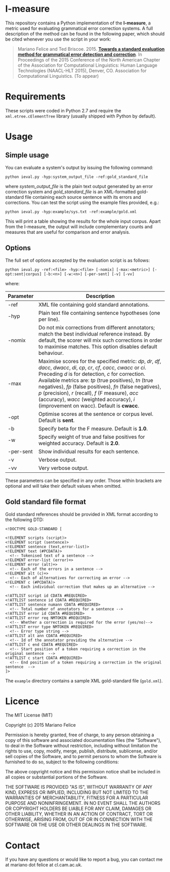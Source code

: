 
# I-measure

This repository contains a Python implementation of the **I-measure**, a metric used for evaluating grammatical error correction systems. A full description of the method can be found in the following paper, which should be cited whenever you use the script in your work:

> Mariano Felice and Ted Briscoe. 2015. [**Towards a standard evaluation method for grammatical error detection and correction**](http://www.cl.cam.ac.uk/~mf501/pub/docs/2015-naacl.pdf). In Proceedings of the 2015 Conference of the North American Chapter of the Association for Computational Linguistics: Human Language Technologies (NAACL-HLT 2015), Denver, CO. Association for Computational Linguistics. (To appear)

# Requirements

These scripts were coded in Python 2.7 and require the `xml.etree.cElementTree` library (usually shipped with Python by default).

# Usage

## Simple usage

You can evaluate a system's output by issuing the following command:

`python ieval.py -hyp:system_output_file -ref:gold_standard_file`

where *system_output_file* is the plain text output generated by an error correction system and *gold_standard_file* is an XML-formatted gold-standard file containing each source sentence with its errors and corrections. You can test the script using the example files provided, e.g.:

`python ieval.py -hyp:example/sys.txt -ref:example/gold.xml`

This will print a table showing the results for the whole input corpus. Apart from the I-measure, the output will include complementary counts and measures that are useful for comparison and error analysis.

## Options

The full set of options accepted by the evaluation script is as follows:

`python ieval.py -ref:<file> -hyp:<file> [-nomix] [-max:<metric>] [-opt:sent|corpus] [-b:<n>] [-w:<n>] [-per-sent] [-v] [-vv]`

where:

Parameter | Description
----------|------------
-ref      | XML file containing gold standard annotations.
-hyp      | Plain text file containing sentence hypotheses (one per line).
-nomix    | Do not mix corrections from different annotators; match the best individual reference instead. By default, the scorer will mix such corrections in order to maximise matches. This option disables default behaviour.
-max      | Maximise scores for the specified metric: *dp*, *dr*, *df*, *dacc*, *dwacc*, *di*, *cp*, *cr*, *cf*, *cacc*, *cwacc* or *ci*. Preceding *d* is for detection, *c* for correction. Available metrics are: *tp* (true positives), *tn* (true negatives), *fp* (false positives), *fn* (false negatives), *p* (precision), *r* (recall), *f* (F measure), *acc* (accuracy), *wacc* (weighted accuracy), *i* (improvement on wacc). Default is **cwacc**.
-opt      | Optimise scores at the sentence or corpus level. Default is **sent**.
-b        | Specify beta for the F measure. Default is **1.0**.
-w        | Specify weight of true and false positives for weighted accuracy. Default is **2.0**.
-per-sent | Show individual results for each sentence.
-v        | Verbose output.
-vv       | Very verbose output.

These parameters can be specified in any order. Those within brackets are optional and will take their default values when omitted.

## Gold standard file format

Gold standard references should be provided in XML format according to the following DTD:

```
<!DOCTYPE GOLD-STANDARD [

<!ELEMENT scripts (script)>
<!ELEMENT script (sentence)>
<!ELEMENT sentence (text,error-list)>
<!ELEMENT text (#PCDATA)>
  <!-- Tokenised text of a sentence -->
<!ELEMENT error-list (error)+>
<!ELEMENT error (alt)+>
  <!-- Each of the errors in a sentence -->
<!ELEMENT alt (c)+>
  <!-- Each of alternatives for correcting an error -->
<!ELEMENT c (#PCDATA)>
  <!-- Each individual correction that makes up an alternative -->

<!ATTLIST script id CDATA #REQUIRED>
<!ATTLIST sentence id CDATA #REQUIRED>
<!ATTLIST sentence numann CDATA #REQUIRED>
  <!-- Total number of annotators for a sentence -->
<!ATTLIST error id CDATA #REQUIRED>
<!ATTLIST error req NMTOKEN #REQUIRED>
  <!-- Whether a correction is required for the error (yes/no)-->
<!ATTLIST error type NMTOKEN #REQUIRED>
  <!-- Error type string -->
<!ATTLIST alt ann CDATA #REQUIRED>
  <!-- Id of the annotator providing the alternative -->
<!ATTLIST c end CDATA #REQUIRED>
  <!-- Start position of a token requiring a correction in the original sentence  -->
<!ATTLIST c start CDATA #REQUIRED>
  <!-- End position of a token requiring a correction in the original sentence  -->
]>
```
The `example` directory contains a sample XML gold-standard file (`gold.xml`).

# Licence

The MIT License (MIT)

Copyright (c) 2015 Mariano Felice

Permission is hereby granted, free of charge, to any person obtaining a copy of this software and associated documentation files (the "Software"), to deal in the Software without restriction, including without limitation the rights to use, copy, modify, merge, publish, distribute, sublicense, and/or sell copies of the Software, and to permit persons to whom the Software is furnished to do so, subject to the following conditions:

The above copyright notice and this permission notice shall be included in all copies or substantial portions of the Software.

THE SOFTWARE IS PROVIDED "AS IS", WITHOUT WARRANTY OF ANY KIND, EXPRESS OR IMPLIED, INCLUDING BUT NOT LIMITED TO THE WARRANTIES OF MERCHANTABILITY, FITNESS FOR A PARTICULAR PURPOSE AND NONINFRINGEMENT. IN NO EVENT SHALL THE AUTHORS OR COPYRIGHT HOLDERS BE LIABLE FOR ANY CLAIM, DAMAGES OR OTHER LIABILITY, WHETHER IN AN ACTION OF CONTRACT, TORT OR OTHERWISE, ARISING FROM, OUT OF OR IN CONNECTION WITH THE SOFTWARE OR THE USE OR OTHER DEALINGS IN THE SOFTWARE.

# Contact

If you have any questions or would like to report a bug, you can contact me at mariano dot felice at cl.cam.ac.uk.


